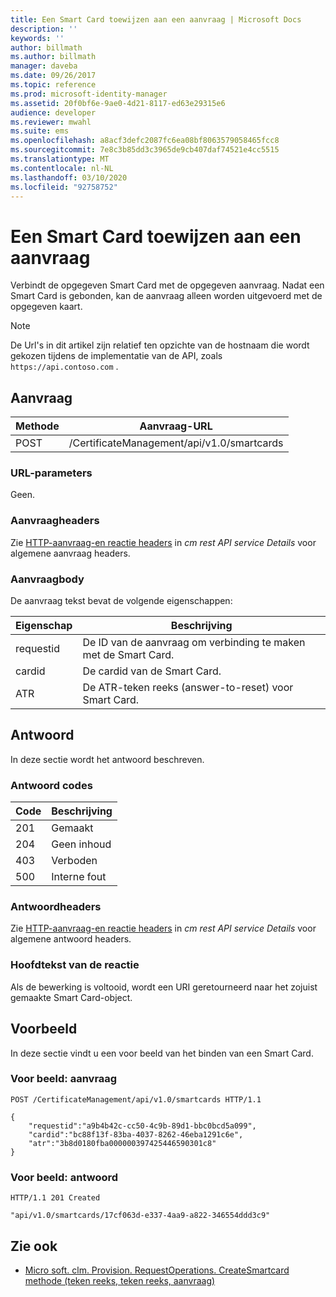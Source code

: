 ```yaml
---
title: Een Smart Card toewijzen aan een aanvraag | Microsoft Docs
description: ''
keywords: ''
author: billmath
ms.author: billmath
manager: daveba
ms.date: 09/26/2017
ms.topic: reference
ms.prod: microsoft-identity-manager
ms.assetid: 20f0bf6e-9ae0-4d21-8117-ed63e29315e6
audience: developer
ms.reviewer: mwahl
ms.suite: ems
ms.openlocfilehash: a8acf3defc2087fc6ea08bf8063579058465fcc8
ms.sourcegitcommit: 7e8c3b85dd3c3965de9cb407daf74521e4cc5515
ms.translationtype: MT
ms.contentlocale: nl-NL
ms.lasthandoff: 03/10/2020
ms.locfileid: "92758752"
---
```

# <a name="assign-a-smart-card-to-a-request"></a>Een Smart Card toewijzen aan een aanvraag
Verbindt de opgegeven Smart Card met de opgegeven aanvraag. Nadat een Smart Card is gebonden, kan de aanvraag alleen worden uitgevoerd met de opgegeven kaart.

>[!NOTE]
>De Url's in dit artikel zijn relatief ten opzichte van de hostnaam die wordt gekozen tijdens de implementatie van de API, zoals `https://api.contoso.com` .

## <a name="request"></a>Aanvraag

Methode  |Aanvraag-URL  
---------|---------
POST     |/CertificateManagement/api/v1.0/smartcards

### <a name="url-parameters"></a>URL-parameters
Geen.

### <a name="request-headers"></a>Aanvraagheaders
Zie [HTTP-aanvraag-en reactie headers](certificate-management-rest-api-service-details.md#http-request-and-response-headers) in *cm rest API service Details* voor algemene aanvraag headers.

### <a name="request-body"></a>Aanvraagbody
De aanvraag tekst bevat de volgende eigenschappen:

Eigenschap | Beschrijving
---------|-----------
requestid | De ID van de aanvraag om verbinding te maken met de Smart Card.
cardid | De cardid van de Smart Card.
ATR | De ATR-teken reeks (answer-to-reset) voor Smart Card.


## <a name="response"></a>Antwoord
In deze sectie wordt het antwoord beschreven.

### <a name="response-codes"></a>Antwoord codes

Code  |Beschrijving  
---------|---------
201 | Gemaakt
204 | Geen inhoud
403 | Verboden
500 | Interne fout

### <a name="response-headers"></a>Antwoordheaders
Zie [HTTP-aanvraag-en reactie headers](certificate-management-rest-api-service-details.md#http-request-and-response-headers) in *cm rest API service Details* voor algemene antwoord headers.

### <a name="response-body"></a>Hoofdtekst van de reactie
Als de bewerking is voltooid, wordt een URI geretourneerd naar het zojuist gemaakte Smart Card-object.

## <a name="example"></a>Voorbeeld
In deze sectie vindt u een voor beeld van het binden van een Smart Card.

### <a name="example-request"></a>Voor beeld: aanvraag

```
POST /CertificateManagement/api/v1.0/smartcards HTTP/1.1

{
    "requestid":"a9b4b42c-cc50-4c9b-89d1-bbc0bcd5a099",
    "cardid":"bc88f13f-83ba-4037-8262-46eba1291c6e",
    "atr":"3b8d0180fba000000397425446590301c8"
}
```

### <a name="example-response"></a>Voor beeld: antwoord

```
HTTP/1.1 201 Created

"api/v1.0/smartcards/17cf063d-e337-4aa9-a822-346554ddd3c9"
```

## <a name="see-also"></a>Zie ook

- [Micro soft. clm. Provision. RequestOperations. CreateSmartcard methode (teken reeks, teken reeks, aanvraag)](https://msdn.microsoft.com/library/windows/desktop/bb456812.aspx)
